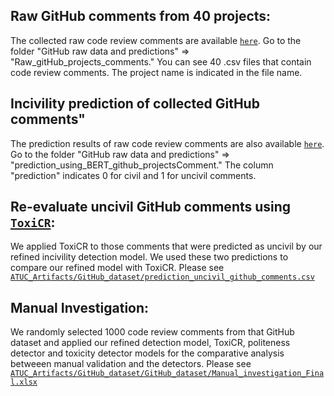 ## Raw GitHub comments from 40 projects:
The collected raw code review comments are available [`here`](https://doi.org/10.5281/zenodo.10775868). Go to the folder "GitHub raw data and predictions" => "Raw_gitHub_projects_comments." You can see 40 .csv files that contain code review comments. The project name is indicated in the file name. 


## Incivility prediction of collected GitHub comments"
The prediction results of raw code review comments are also available [`here`](https://doi.org/10.5281/zenodo.10775868). Go to the folder "GitHub raw data and predictions" => "prediction_using_BERT_github_projectsComment." The column "prediction" indicates 0 for civil and 1 for uncivil comments. 

## Re-evaluate uncivil GitHub comments using [`ToxiCR`](https://dl.acm.org/doi/10.1145/3583562):
We applied ToxiCR to those comments that were predicted as uncivil by our refined incivility detection model. We used these two predictions to compare our refined model with
ToxiCR. Please see [`ATUC_Artifacts/GitHub_dataset/prediction_uncivil_github_comments.csv`](https://github.com/Oyakiolo052/ATUC_Artifacts/blob/main/GitHub_dataset/prediction_uncivil_github_comments.csv)

## Manual Investigation:
We randomly selected 1000 code review comments from that GitHub dataset and applied our refined detection model, ToxiCR, politeness detector and toxicity detector models for the comparative analysis betweeen manual validation and the detectors. Please see [`ATUC_Artifacts/GitHub_dataset/GitHub_dataset/Manual_investigation_Final.xlsx`](https://github.com/Oyakiolo052/ATUC_Artifacts/blob/main/GitHub_dataset/Manual_investigation_Final.xlsx)

